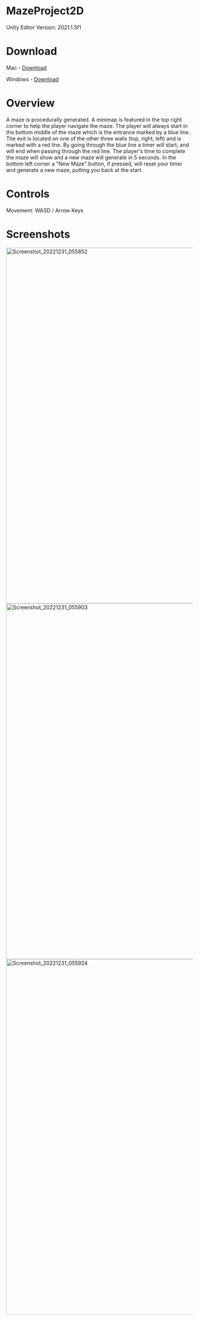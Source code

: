 # MazeProject2D

Unity Editor Version: 2021.1.5f1

# Download

Mac - [Download](https://github.com/Pkeane22/MazeProject2D/raw/main/MazeApp%20-%20Mac.zip)

Windows - [Download](https://github.com/Pkeane22/MazeProject2D/raw/main/MazeApp%20-%20Windows.zip)
 
# Overview

A maze is procedurally generated. A minimap is featured in the top right corner to help the player navigate the maze. The player will always start in the bottom middle of the maze which is the entrance marked by a blue line. The exit is located on one of the other three walls (top, right, left) and is marked with a red line. By going through the blue line a timer will start, and will end when passing through the red line. The player's time to complete the maze will show and a new maze will generate in 5 seconds. In the bottom left corner a "New Maze" button, if pressed, will reset your timer and generate a new maze, putting you back at the start. 


# Controls

Movement: WASD / Arrow Keys


# Screenshots

<img width="960" alt="Screenshot_20221231_055852" src="https://user-images.githubusercontent.com/61167933/210158565-e2373e44-9544-471d-9f20-a08f4e98ae7d.png">
<img width="960" alt="Screenshot_20221231_055903" src="https://user-images.githubusercontent.com/61167933/210158566-cabbe9e9-c87c-4bac-b5eb-9537515c178e.png">
<img width="960" alt="Screenshot_20221231_055924" src="https://user-images.githubusercontent.com/61167933/210158567-b254119b-1e45-4857-98f3-4fa9c61b61d1.png">
